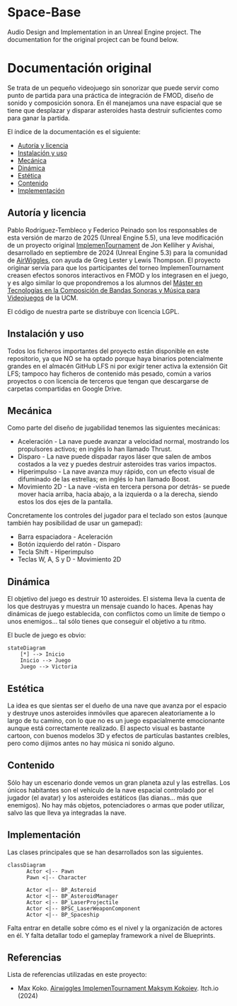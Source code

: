 # Space-Base

Audio Design and Implementation in an Unreal Engine project. The documentation for the original project can be found below.

# Documentación original

Se trata de un pequeño videojuego sin sonorizar que puede servir como punto de partida para una práctica de integración de FMOD, diseño de sonido y composición sonora. En él manejamos una nave espacial que se tiene que desplazar y disparar asteroides hasta destruir suficientes como para ganar la partida.

El índice de la documentación es el siguiente:
* [Autoría y licencia](#autoría-y-licencia)
* [Instalación y uso](#instalación-y-uso)
* [Mecánica](#mecánica)
* [Dinámica](#dinámica)
* [Estética](#estética)
* [Contenido](#contenido)
* [Implementación](#implementacion)

## Autoría y licencia
Pablo Rodríguez-Tembleco y Federico Peinado son los responsables de esta versión de marzo de 2025 (Unreal Engine 5.5), una leve modificación de un proyecto original [ImplemenTournament](https://max-koko.itch.io/implementournament) de Jon Kelliher y Avishai, desarrollado en septiembre de 2024 (Unreal Engine 5.3) para la comunidad de [AirWiggles](https://www.airwiggles.com/), con ayuda de Greg Lester y Lewis Thompson.
El proyecto originar servía para que los participantes del torneo ImplemenTournament creasen efectos sonoros interactivos en FMOD y los integrasen en el juego, y es algo similar lo que propondremos a los alumnos del [Máster en Tecnologías en la Composición de Bandas Sonoras y Música para Videojuegos](https://www.ucm-musica-audiovisual.com/) de la UCM.

El código de nuestra parte se distribuye con licencia LGPL.

## Instalación y uso
Todos los ficheros importantes del proyecto están disponible en este repositorio, ya que NO se ha optado porque haya binarios potencialmente grandes en el almacén GitHub LFS ni por exigir tener activa la extensión Git LFS;
tampoco hay ficheros de contenido más pesado, común a varios proyectos o con licencia de terceros que tengan que descargarse de carpetas compartidas en Google Drive.

## Mecánica
Como parte del diseño de jugabilidad tenemos las siguientes mecánicas:
* Aceleración - La nave puede avanzar a velocidad normal, mostrando los propulsores activos; en inglés lo han llamado Thrust.
* Disparo - La nave puede dispadar rayos láser que salen de ambos costados a la vez y puedes destruir asteroides tras varios impactos.
* Hiperimpulso - La nave avanza muy rápido, con un efecto visual de difuminado de las estrellas; en inglés lo han llamado Boost.
* Movimiento 2D - La nave -vista en tercera persona por detrás- se puede mover hacia arriba, hacia abajo, a la izquierda o a la derecha, siendo estos los dos ejes de la pantalla.

Concretamente los controles del jugador para el teclado son estos (aunque también hay posibilidad de usar un gamepad):
* Barra espaciadora - Aceleración 
* Botón izquierdo del ratón - Disparo
* Tecla Shift - Hiperimpulso 
* Teclas W, A, S y D - Movimiento 2D

## Dinámica
El objetivo del juego es destruir 10 asteroides. El sistema lleva la cuenta de los que destruyas y muestra un mensaje cuando lo haces.
Apenas hay dinámicas de juego establecida, con conflictos como un límite de tiempo o unos enemigos... tal sólo tienes que conseguir el objetivo a tu ritmo.

El bucle de juego es obvio:
```mermaid
stateDiagram
    [*] --> Inicio
    Inicio --> Juego
    Juego --> Victoria
```

## Estética
La idea es que sientas ser el dueño de una nave que avanza por el espacio y destruye unos asteroides inmóviles que aparecen aleatoriamente a lo largo de tu camino, con lo que no es un juego espacialmente emocionante aunque está correctamente realizado.
El aspecto visual es bastante cartoon, con buenos modelos 3D y efectos de partículas bastantes creíbles, pero como dijimos antes no hay música ni sonido alguno.

## Contenido
Sólo hay un escenario donde vemos un gran planeta azul y las estrellas. Los únicos habitantes son el vehículo de la nave espacial controlado por el jugador (el avatar) y los asteroides estáticos (las dianas... más que enemigos). No hay más objetos, potenciadores o armas que poder utilizar, salvo las que lleva ya integradas la nave. 

## Implementación
Las clases principales que se han desarrollados son las siguientes.

```mermaid
classDiagram
      Actor <|-- Pawn
      Pawn <|-- Character
    
      Actor <|-- BP_Asteroid
      Actor <|-- BP_AsteroidManager
      Actor <|-- BP_LaserProjectile
      Actor <|-- BPSC_LaserWeaponComponent
      Actor <|-- BP_Spaceship
```

Falta entrar en detalle sobre cómo es el nivel y la organización de actores en él. Y falta detallar todo el gameplay framework a nivel de Blueprints.

## Referencias
Lista de referencias utilizadas en este proyecto:

* Max Koko. [Airwiggles ImplemenTournament Maksym Kokoiev](https://max-koko.itch.io/implementournament). Itch.io (2024)
